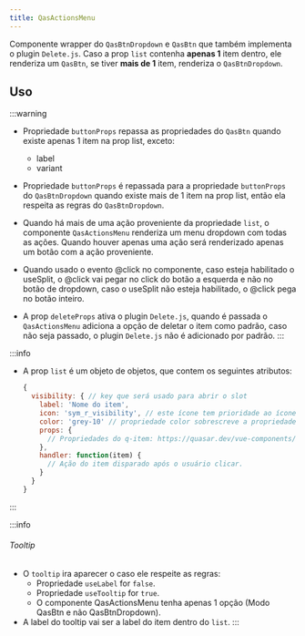 ```yaml
---
title: QasActionsMenu
---
```


Componente wrapper do `QasBtnDropdown` e `QasBtn` que também implementa o plugin `Delete.js`.
Caso a prop `list` contenha **apenas 1** item dentro, ele renderiza um `QasBtn`, se tiver **mais de 1** item, renderiza o `QasBtnDropdown`.

<doc-api file="actions-menu/QasActionsMenu" name="QasActionsMenu" />

## Uso
:::warning
- Propriedade `buttonProps` repassa as propriedades do `QasBtn` quando existe apenas 1 item na prop list, exceto:
  - label
  - variant

- Propriedade `buttonProps` é repassada para a propriedade `buttonProps` do `QasBtnDropdown` quando existe mais de 1 item na prop list, então ela respeita as regras do `QasBtnDropdown`.

- Quando há mais de uma ação proveniente da propriedade `list`, o componente `QasActionsMenu` renderiza um menu dropdown com todas as ações. Quando houver apenas uma ação será renderizado apenas um botão com a ação proveniente.

- Quando usado o evento @click no componente, caso esteja habilitado o useSplit, o @click vai pegar no click do botão a esquerda e não no botão de dropdown, caso o useSplit não esteja habilitado, o @click pega no botão inteiro.

- A prop `deleteProps` ativa o plugin `Delete.js`, quando é passada o `QasActionsMenu` adiciona a opção de deletar o item como padrão, caso não seja passado, o plugin `Delete.js` não é adicionado por padrão.
:::

:::info
- A prop `list` é um objeto de objetos, que contem os seguintes atributos:

  ```js
  {
    visibility: { // key que será usado para abrir o slot
      label: 'Nome do item',
      icon: 'sym_r_visibility', // este ícone tem prioridade ao ícone passado através da prop "buttonProps".
      color: 'grey-10' // propriedade color sobrescreve a propriedade do componente `color` porém só é usada quando existe apenas um item na listagem
      props: {
        // Propriedades do q-item: https://quasar.dev/vue-components/list-and-list-items#api--qitem
      },
      handler: function(item) {
        // Ação do item disparado após o usuário clicar.
      }
    }
  }
  ```
:::

:::info
###### Tooltip
- O `tooltip` ira aparecer o caso ele respeite as regras:
  - Propriedade `useLabel` for `false`.
  - Propriedade `useTooltip` for `true`.
  - O componente QasActionsMenu tenha apenas 1 opção (Modo QasBtn e não QasBtnDropdown).
- A label do tooltip vai ser a label do item dentro do `list`.
:::

<doc-example file="QasActionsMenu/Basic" title="Básico" />
<doc-example file="QasActionsMenu/ExWithSplit" title="Usando com split" />
<doc-example file="QasActionsMenu/Delete" title="QasDelete como padrão" />
<doc-example file="QasActionsMenu/CustomSlot" title="Templates dinâmicos" />
<doc-example file="QasActionsMenu/ExUseLabel" title="Ícone sem label" />
<doc-example file="QasActionsMenu/ExUseTooltip" title="Com tooltip" />
